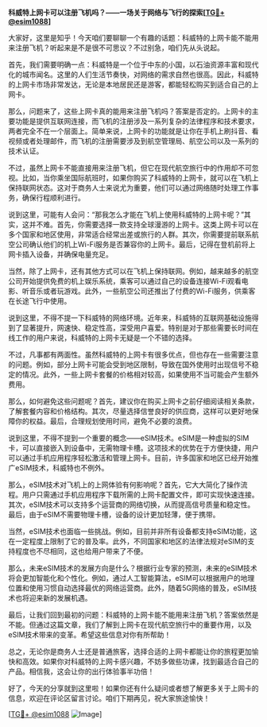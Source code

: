 **科威特上网卡可以注册飞机吗？——一场关于网络与飞行的探索[[TG💪+ @esim1088](https://t.me/s/esim1088)]**

大家好，这里是知乎！今天咱们要聊聊一个有趣的话题：科威特的上网卡能不能用来注册飞机？听起来是不是很不可思议？不过别急，咱们先从头说起。

首先，我们需要明确一点：科威特是一个位于中东的小国，以石油资源丰富和现代化的城市闻名。这里的人们生活节奏快，对网络的需求自然也很高。因此，科威特的上网卡市场非常发达，无论是本地居民还是游客，都能轻松购买到适合自己的上网卡。

那么，问题来了，这些上网卡真的能用来注册飞机吗？答案是否定的。上网卡的主要功能是提供互联网连接，而飞机的注册涉及一系列复杂的法律程序和技术要求，两者完全不在一个层面上。简单来说，上网卡的功能就是让你在手机上刷抖音、看视频或者处理邮件，而飞机的注册需要涉及到航空管理局、航空公司以及一系列的技术认证。

不过，虽然上网卡不能直接用来注册飞机，但它在现代航空旅行中的作用却不可忽视。比如，当你乘坐国际航班时，如果你购买了科威特的上网卡，就可以在飞机上保持联网状态。这对于商务人士来说尤为重要，他们可以通过网络随时处理工作事务，确保行程顺利进行。

说到这里，可能有人会问：“那我怎么才能在飞机上使用科威特的上网卡呢？”其实，这并不难。首先，你需要选择一款支持全球漫游的上网卡。这类上网卡可以在多个国家和地区使用，非常适合经常出差或旅行的人群。其次，你需要提前联系航空公司确认他们的机上Wi-Fi服务是否兼容你的上网卡。最后，记得在登机前将上网卡插入设备，并确保电量充足。

当然，除了上网卡，还有其他方式可以在飞机上保持联网。例如，越来越多的航空公司开始提供免费的机上娱乐系统，乘客可以通过自己的设备连接Wi-Fi观看电影、听音乐或者玩游戏。此外，一些航空公司还推出了付费的Wi-Fi服务，供乘客在长途飞行中使用。

说到这里，不得不提一下科威特的网络环境。近年来，科威特的互联网基础设施得到了显著提升，网速快、稳定性高，深受用户喜爱。特别是对于那些需要长时间在线工作的用户来说，科威特的上网卡无疑是一个不错的选择。

不过，凡事都有两面性。虽然科威特的上网卡有很多优点，但也存在一些需要注意的问题。例如，部分上网卡可能会受到地区限制，导致在国外使用时出现信号不稳定的情况。此外，一些上网卡套餐的价格相对较高，如果使用不当可能会产生额外费用。

那么，如何避免这些问题呢？首先，建议你在购买上网卡之前仔细阅读相关条款，了解套餐内容和价格结构。其次，尽量选择信誉良好的供应商，这样可以更好地保障你的权益。最后，合理规划使用时间，避免不必要的浪费。

说到这里，不得不提到一个重要的概念——eSIM技术。eSIM是一种虚拟的SIM卡，可以直接嵌入到设备中，无需物理卡槽。这项技术的优势在于方便快捷，用户可以通过手机应用程序轻松激活和管理上网卡。目前，许多国家和地区已经开始推广eSIM技术，科威特也不例外。

那么，eSIM技术对飞机上的上网体验有何影响呢？首先，它大大简化了操作流程。用户只需通过手机应用程序下载所需的上网卡配置文件，即可实现快速连接。其次，eSIM技术可以支持多个运营商的网络切换，从而提高信号质量和稳定性。最后，由于eSIM不需要物理卡槽，设备的设计更加轻薄，便于携带。

当然，eSIM技术也面临一些挑战。例如，目前并非所有设备都支持eSIM功能，这在一定程度上限制了它的普及率。此外，不同国家和地区的法律法规对eSIM的支持程度也不尽相同，这也给用户带来了不便。

那么，未来eSIM技术的发展方向是什么？根据行业专家的预测，未来的eSIM技术将会更加智能化和个性化。例如，通过人工智能算法，eSIM可以根据用户的地理位置和使用习惯自动选择最优的网络运营商。此外，随着5G网络的普及，eSIM技术也将迎来新的发展机遇。

最后，让我们回到最初的问题：科威特的上网卡能不能用来注册飞机？答案依然是不能。但通过这篇文章，我们了解到上网卡在现代航空旅行中的重要作用，以及eSIM技术带来的变革。希望这些信息对你有所帮助！

总之，无论你是商务人士还是普通旅客，选择合适的上网卡都能让你的旅程更加愉快和高效。如果你对科威特的上网卡感兴趣，不妨多做些功课，找到最适合自己的产品。相信我，这会让你的出行体验事半功倍！

好了，今天的分享就到这里啦！如果你还有什么疑问或者想了解更多关于上网卡的信息，欢迎在评论区留言讨论。咱们下期再见，祝大家旅途愉快！

[[TG💪+ @esim1088](https://t.me/s/esim1088) ![Image](https://i.postimg.cc/4NQfJmqS/Snipaste-2025-05-13-00-14-12.png)]